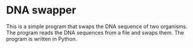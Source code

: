 # DNA swapper

This is a simple program that swaps the DNA sequence of two organisms. The program reads the DNA sequences from a file and swaps them. The program is written in Python.
